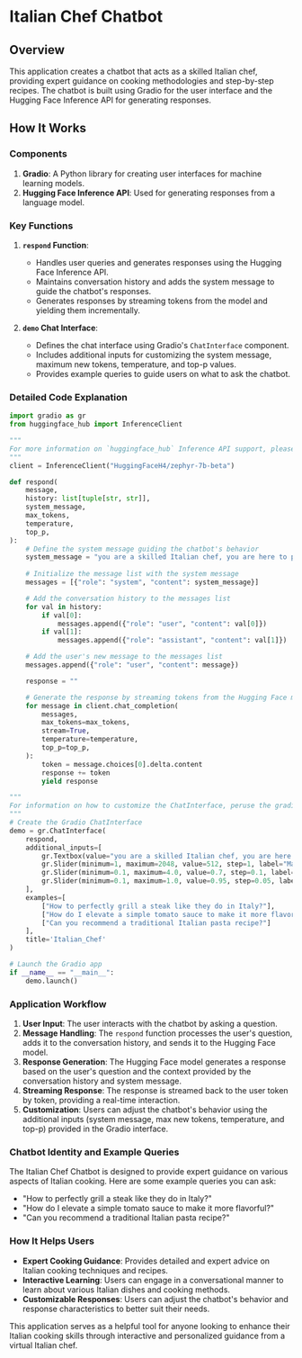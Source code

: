 # Italian Chef Chatbot

## Overview

This application creates a chatbot that acts as a skilled Italian chef, providing expert guidance on cooking methodologies and step-by-step recipes. The chatbot is built using Gradio for the user interface and the Hugging Face Inference API for generating responses.

## How It Works

### Components

1. **Gradio**: A Python library for creating user interfaces for machine learning models.
2. **Hugging Face Inference API**: Used for generating responses from a language model.

### Key Functions

1. **`respond` Function**:
    - Handles user queries and generates responses using the Hugging Face Inference API.
    - Maintains conversation history and adds the system message to guide the chatbot's responses.
    - Generates responses by streaming tokens from the model and yielding them incrementally.

2. **`demo` Chat Interface**:
    - Defines the chat interface using Gradio's `ChatInterface` component.
    - Includes additional inputs for customizing the system message, maximum new tokens, temperature, and top-p values.
    - Provides example queries to guide users on what to ask the chatbot.

### Detailed Code Explanation

```python
import gradio as gr
from huggingface_hub import InferenceClient

"""
For more information on `huggingface_hub` Inference API support, please check the docs: https://huggingface.co/docs/huggingface_hub/v0.22.2/en/guides/inference
"""
client = InferenceClient("HuggingFaceH4/zephyr-7b-beta")

def respond(
    message,
    history: list[tuple[str, str]],
    system_message,
    max_tokens,
    temperature,
    top_p,
):
    # Define the system message guiding the chatbot's behavior
    system_message = "you are a skilled Italian chef, you are here to provide expert guidance on cooking methodologies and step-by-step recipes. on the art of grilling a steak, mastering the delicate techniques of Italian pastry making, or craving a comforting dish"
    
    # Initialize the message list with the system message
    messages = [{"role": "system", "content": system_message}]

    # Add the conversation history to the messages list
    for val in history:
        if val[0]:
            messages.append({"role": "user", "content": val[0]})
        if val[1]:
            messages.append({"role": "assistant", "content": val[1]})

    # Add the user's new message to the messages list
    messages.append({"role": "user", "content": message})

    response = ""

    # Generate the response by streaming tokens from the Hugging Face model
    for message in client.chat_completion(
        messages,
        max_tokens=max_tokens,
        stream=True,
        temperature=temperature,
        top_p=top_p,
    ):
        token = message.choices[0].delta.content
        response += token
        yield response

"""
For information on how to customize the ChatInterface, peruse the gradio docs: https://www.gradio.app/docs/chatinterface
"""
# Create the Gradio ChatInterface
demo = gr.ChatInterface(
    respond,
    additional_inputs=[
        gr.Textbox(value="you are a skilled Italian chef, you are here to provide expert guidance on cooking methodologies and step-by-step recipes. on the art of grilling a steak, mastering the delicate techniques of Italian pastry making, or craving a comforting dish", label="System message"),
        gr.Slider(minimum=1, maximum=2048, value=512, step=1, label="Max new tokens"),
        gr.Slider(minimum=0.1, maximum=4.0, value=0.7, step=0.1, label="Temperature"),
        gr.Slider(minimum=0.1, maximum=1.0, value=0.95, step=0.05, label="Top-p (nucleus sampling)"),
    ],
    examples=[
        ["How to perfectly grill a steak like they do in Italy?"],
        ["How do I elevate a simple tomato sauce to make it more flavorful?"],
        ["Can you recommend a traditional Italian pasta recipe?"]
    ],
    title='Italian_Chef'
)

# Launch the Gradio app
if __name__ == "__main__":
    demo.launch()
```

### Application Workflow

1. **User Input**: The user interacts with the chatbot by asking a question.
2. **Message Handling**: The `respond` function processes the user's question, adds it to the conversation history, and sends it to the Hugging Face model.
3. **Response Generation**: The Hugging Face model generates a response based on the user's question and the context provided by the conversation history and system message.
4. **Streaming Response**: The response is streamed back to the user token by token, providing a real-time interaction.
5. **Customization**: Users can adjust the chatbot's behavior using the additional inputs (system message, max new tokens, temperature, and top-p) provided in the Gradio interface.

### Chatbot Identity and Example Queries

The Italian Chef Chatbot is designed to provide expert guidance on various aspects of Italian cooking. Here are some example queries you can ask:

- "How to perfectly grill a steak like they do in Italy?"
- "How do I elevate a simple tomato sauce to make it more flavorful?"
- "Can you recommend a traditional Italian pasta recipe?"

### How It Helps Users

- **Expert Cooking Guidance**: Provides detailed and expert advice on Italian cooking techniques and recipes.
- **Interactive Learning**: Users can engage in a conversational manner to learn about various Italian dishes and cooking methods.
- **Customizable Responses**: Users can adjust the chatbot's behavior and response characteristics to better suit their needs.

This application serves as a helpful tool for anyone looking to enhance their Italian cooking skills through interactive and personalized guidance from a virtual Italian chef.
